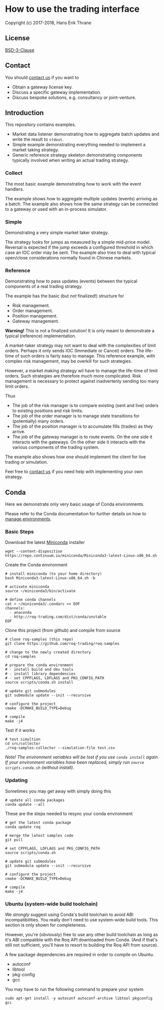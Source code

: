 # How to use the trading interface

Copyright (c) 2017-2018, Hans Erik Thrane

## License

[BSD-3-Clause](https://opensource.org/licenses/BSD-3-Clause)


## Contact

You should [contact us](mailto:info@roq-trading.com) if you want to

* Obtain a gateway license key.
* Discuss a specific gateway implementation.
* Discuss bespoke solutions, e.g. consultancy or joint-venture.


## Introduction

This repository contains examples.

* Market data listener demonstrating how to aggregate batch updates and write the result to `stdout`.
* Simple example demonstrating everything needed to implement a market taking strategy.
* Generic reference strategy skeleton demonstrating components typically involved when writing an actual trading strategy.


### Collect

The most basic example demonstrating how to work with the event handlers.

The example shows how to aggregate multiple updates (events) arriving as a batch.
The example also shows how the same strategy can be connected to a gateway or used with an in-process simulator.


### Simple

Demonstrating a very simple market taker strategy.

The strategy looks for jumps as measured by a simple mid-price model.
Reversal is expected if the jump exceeds a configured threshold in which case an IOC order may be sent.
The example also tries to deal with typical open/close considerations normally found in Chinese markets.


### Reference

Demonstrating how to pass updates (events) between the typical components of a real trading strategy.

The example has the basic (but *not* finalized!) structure for

* Risk management.
* Order management.
* Position management.
* Gateway management.

**Warning!**
This is not a finalized solution!
It is only meant to demonstrate a typical (reference) implementation.

A market-taker strategy may not want to deal with the complexities of limit orders.
Perhaps it only sends IOC (Immediate or Cancel) orders.
The life-time of such orders is fairly easy to manage.
This reference example, with complex risk management, may be overkill for such strategies.

However, a market making strategy wil have to manage the life-time of limit orders.
Such strategies are therefore much more complicated.
Risk management is necessary to protect against inadvertenly sending too many limit orders.

Thus

* The job of the risk manager is to compare existing (sent and live) orders to existing positions and risk limits.
* The job of the order manager is to manage state transitions for (potentially) many orders.
* The job of the position manager is to accumulate fills (trades) as they arrive.
* The job of the gateway manager is to route events.
  On the one side it interacts with the gateways.
  On the other side it interacts with the various components of the trading system.

The example also shows how one should implement the client for live trading or simulation.

Feel free to [contact us](mailto:info@roq-trading.com) if you need help with implementing your own strategy.


## Conda

Here we demonstrate only very basic usage of Conda environments.

Please refer to the Conda documentation for further details on how to
[manage environments](https://conda.io/docs/user-guide/tasks/manage-environments.html).


### Basic Steps

Download the latest [Miniconda](https://conda.io/miniconda.html) installer

	wget --content-disposition https://repo.continuum.io/miniconda/Miniconda3-latest-Linux-x86_64.sh

Create the Conda environment

	# install miniconda (to your home directory)
	bash Miniconda3-latest-Linux-x86_64.sh -b

	# activate miniconda
	source ~/miniconda3/bin/activate

	# define conda channels
	cat > ~/miniconda3/.condarc << EOF
	channels:
	  - anaconda
	  - http://roq-trading.com/dist/conda/unstable
	EOF

Clone this project (from github) and compile from source

	# clone roq-samples (this repo)
	git clone https://github.com/roq-trading/roq-samples

	# change to the newly created directory
	cd roq-samples

	# prepare the conda environment
	# - install build and dev tools
	# - install library dependencies
	# - set CPPFLAGS, LDFLAGS and PKG_CONFIG_PATH
	source scripts/conda.sh install

	# update git submodules
	git submodule update --init --recursive

	# configure the project
	cmake -DCMAKE_BUILD_TYPE=Debug

	# compile
	make -j4

Test if it works

	# test simultion
	cd src/collector
	./roq-samples-collector --simulation-file test.csv

*Note! The environment variables will be lost if you use `conda install` again.
If your environment variables have been replaced, simply run `source scripts.conda.sh` (without install)*.

### Updating

Sometimes you may get away with simply doing this

	# update all conda packages
	conda update --all

These are the steps needed to resync your conda environment

	# get the latest conda package
	conda update roq

	# merge the latest samples code
	git pull

	# set CPPFLAGS, LDFLAGS and PKG_CONFIG_PATH
	source scripts/conda.sh

	# update git submodules
	git submodule update --init --recursive

	# configure the project
	cmake -DCMAKE_BUILD_TYPE=Debug

	# compile
	make -j4


### Ubuntu (system-wide build toolchain)

We *strongly* suggest using Conda's build toolchain to avoid ABI incompatibilities.
You really don't need to use system-wide build tools.
This section is only shown for completeness.

However, you're (obviously) free to use any other build toolchain as long as it's
ABI compatible with the Roq API downloaded from Conda.
(And if that's still not sufficient, you'll have to resort to building the Roq API from source).

A few package dependencies are required in order to compile on Ubuntu.

* autoconf
* libtool
* pkg-config
* gcc

You may have to run the following command to prepare your system

	sudo apt-get install -y autoconf autoconf-archive libtool pkgconfig gcc

